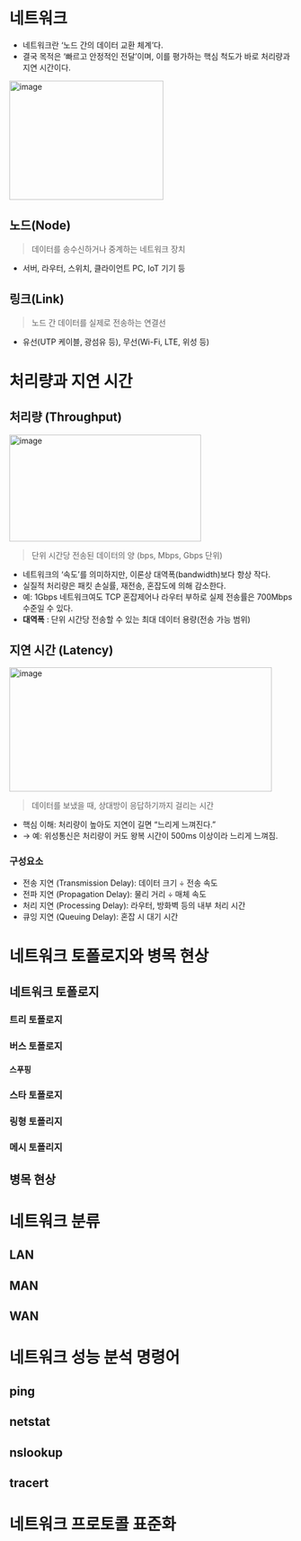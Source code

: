# 네트워크
- 네트워크란 ‘노드 간의 데이터 교환 체계’다.
- 결국 목적은 ‘빠르고 안정적인 전달’이며, 이를 평가하는 핵심 척도가 바로 처리량과 지연 시간이다.
<img width="274" height="212" alt="image" src="https://github.com/user-attachments/assets/62bcda14-ad33-4dcd-bdd4-a40547e96850" />

## 노드(Node)
> 데이터를 송수신하거나 중계하는 네트워크 장치
- 서버, 라우터, 스위치, 클라이언트 PC, IoT 기기 등
## 링크(Link)
> 노드 간 데이터를 실제로 전송하는 연결선
- 유선(UTP 케이블, 광섬유 등), 무선(Wi-Fi, LTE, 위성 등)
# 처리량과 지연 시간
## 처리량 (Throughput)
<img width="341" height="190" alt="image" src="https://github.com/user-attachments/assets/14602765-601e-4961-9ee0-ed040018b515" />

> 단위 시간당 전송된 데이터의 양 (bps, Mbps, Gbps 단위)
- 네트워크의 ‘속도’를 의미하지만, 이론상 대역폭(bandwidth)보다 항상 작다.
- 실질적 처리량은 패킷 손실률, 재전송, 혼잡도에 의해 감소한다.
- 예: 1Gbps 네트워크여도 TCP 혼잡제어나 라우터 부하로 실제 전송률은 700Mbps 수준일 수 있다.
- **대역폭** : 단위 시간당 전송할 수 있는 최대 데이터 용량(전송 가능 범위)
## 지연 시간 (Latency)
<img width="467" height="221" alt="image" src="https://github.com/user-attachments/assets/681dad80-fae4-4bf6-8c1c-6aae8f6dd9ec" />

> 데이터를 보냈을 때, 상대방이 응답하기까지 걸리는 시간
- 핵심 이해: 처리량이 높아도 지연이 길면 “느리게 느껴진다.”
- → 예: 위성통신은 처리량이 커도 왕복 시간이 500ms 이상이라 느리게 느껴짐.
### 구성요소
- 전송 지연 (Transmission Delay): 데이터 크기 ÷ 전송 속도
- 전파 지연 (Propagation Delay): 물리 거리 ÷ 매체 속도
- 처리 지연 (Processing Delay): 라우터, 방화벽 등의 내부 처리 시간
- 큐잉 지연 (Queuing Delay): 혼잡 시 대기 시간
# 네트워크 토폴로지와 병목 현상
## 네트워크 토폴로지
### 트리 토폴로지
### 버스 토폴로지
#### 스푸핑
### 스타 토폴로지
### 링형 토폴리지
### 메시 토폴리지
## 병목 현상
# 네트워크 분류
## LAN
## MAN
## WAN
# 네트워크 성능 분석 명령어
## ping
## netstat
## nslookup
## tracert
# 네트워크 프로토콜 표준화
